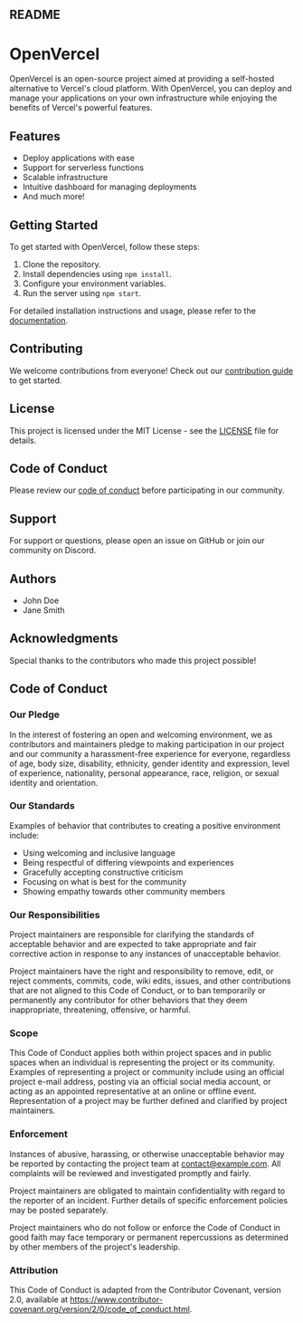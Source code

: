## README

# OpenVercel

OpenVercel is an open-source project aimed at providing a self-hosted alternative to Vercel's cloud platform. With OpenVercel, you can deploy and manage your applications on your own infrastructure while enjoying the benefits of Vercel's powerful features.

## Features
- Deploy applications with ease
- Support for serverless functions
- Scalable infrastructure
- Intuitive dashboard for managing deployments
- And much more!

## Getting Started
To get started with OpenVercel, follow these steps:

1. Clone the repository.
2. Install dependencies using `npm install`.
3. Configure your environment variables.
4. Run the server using `npm start`.

For detailed installation instructions and usage, please refer to the [documentation](./docs/).

## Contributing
We welcome contributions from everyone! Check out our [contribution guide](./CONTRIBUTING.md) to get started.

## License
This project is licensed under the MIT License - see the [LICENSE](./LICENSE) file for details.

## Code of Conduct
Please review our [code of conduct](./CODE_OF_CONDUCT.md) before participating in our community.

## Support
For support or questions, please open an issue on GitHub or join our community on Discord.

## Authors
- John Doe
- Jane Smith

## Acknowledgments
Special thanks to the contributors who made this project possible!

## Code of Conduct

### Our Pledge
In the interest of fostering an open and welcoming environment, we as contributors and maintainers pledge to making participation in our project and our community a harassment-free experience for everyone, regardless of age, body size, disability, ethnicity, gender identity and expression, level of experience, nationality, personal appearance, race, religion, or sexual identity and orientation.

### Our Standards
Examples of behavior that contributes to creating a positive environment include:

- Using welcoming and inclusive language
- Being respectful of differing viewpoints and experiences
- Gracefully accepting constructive criticism
- Focusing on what is best for the community
- Showing empathy towards other community members

### Our Responsibilities
Project maintainers are responsible for clarifying the standards of acceptable behavior and are expected to take appropriate and fair corrective action in response to any instances of unacceptable behavior.

Project maintainers have the right and responsibility to remove, edit, or reject comments, commits, code, wiki edits, issues, and other contributions that are not aligned to this Code of Conduct, or to ban temporarily or permanently any contributor for other behaviors that they deem inappropriate, threatening, offensive, or harmful.

### Scope
This Code of Conduct applies both within project spaces and in public spaces when an individual is representing the project or its community. Examples of representing a project or community include using an official project e-mail address, posting via an official social media account, or acting as an appointed representative at an online or offline event. Representation of a project may be further defined and clarified by project maintainers.

### Enforcement
Instances of abusive, harassing, or otherwise unacceptable behavior may be reported by contacting the project team at [contact@example.com](mailto:contact@example.com). All complaints will be reviewed and investigated promptly and fairly. 

Project maintainers are obligated to maintain confidentiality with regard to the reporter of an incident. Further details of specific enforcement policies may be posted separately.

Project maintainers who do not follow or enforce the Code of Conduct in good faith may face temporary or permanent repercussions as determined by other members of the project's leadership.

### Attribution
This Code of Conduct is adapted from the Contributor Covenant, version 2.0, available at https://www.contributor-covenant.org/version/2/0/code_of_conduct.html.
